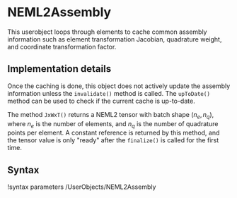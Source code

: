 # NEML2Assembly

This userobject loops through elements to cache common assembly information such as element transformation Jacobian, quadrature weight, and coordinate transformation factor.

## Implementation details

Once the caching is done, this object does not actively update the assembly information unless the `invalidate()` method is called. The `upToDate()` method can be used to check if the current cache is up-to-date.

The method `JxWxT()` returns a NEML2 tensor with batch shape $(n_e, n_q)$, where $n_e$ is the number of elements, and $n_q$ is the number of quadrature points per element. A constant reference is returned by this method, and the tensor value is only "ready" after the `finalize()` is called for the first time.

## Syntax

!syntax parameters /UserObjects/NEML2Assembly
